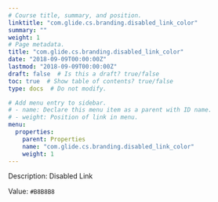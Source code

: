```yaml
---
# Course title, summary, and position.
linktitle: "com.glide.cs.branding.disabled_link_color"
summary: ""
weight: 1
# Page metadata.
title: "com.glide.cs.branding.disabled_link_color"
date: "2018-09-09T00:00:00Z"
lastmod: "2018-09-09T00:00:00Z"
draft: false  # Is this a draft? true/false
toc: true  # Show table of contents? true/false
type: docs  # Do not modify.

# Add menu entry to sidebar.
# - name: Declare this menu item as a parent with ID name.
# - weight: Position of link in menu.
menu:
  properties:
    parent: Properties
    name: "com.glide.cs.branding.disabled_link_color"
    weight: 1
---
```


Description: Disabled Link


Value: `#B8B8B8`